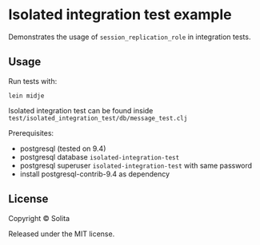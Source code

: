 # Isolated integration test example

Demonstrates the usage of `session_replication_role` in integration tests.

## Usage

Run tests with:

`lein midje`

Isolated integration test can be found inside `test/isolated_integration_test/db/message_test.clj`

Prerequisites:

- postgresql (tested on 9.4)
- postgresql database `isolated-integration-test`
- postgresql superuser `isolated-integration-test` with same password
- install postgresql-contrib-9.4 as dependency

## License

Copyright © Solita

Released under the MIT license.
